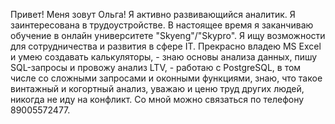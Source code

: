 Привет! Меня зовут Ольга! Я активно развивающийся аналитик.
Я заинтересована в трудоустройстве.
В настоящее время я заканчиваю обучение в онлайн университете "Skyeng"/"Skypro". 
Я ищу возможности для сотрудничества и развития в сфере IT.
Прекрасно владею MS Excel и умею создавать калькуляторы, - знаю основы анализа данных,
пишу SQL-запросы и провожу анализ LTV, - работаю с PostgreSQL, в том числе со сложными запросами и оконными функциями,
знаю, что такое винтажный и когортный анализ, уважаю и ценю труд других людей, никогда не иду на конфликт.
Со мной можно связаться по телефону 89005572477.

<!---
07075/07075 is a ✨ special ✨ repository because its `README.md` (this file) appears on your GitHub profile.
You can click the Preview link to take a look at your changes.
--->
